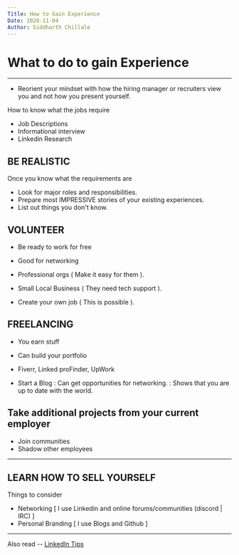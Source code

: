 ```yaml
---
Title: How to Gain Experience
Date: 2020-11-04
Author: Siddharth Chillale
---
```


# **What to do to gain Experience**
---------------------------------------------------------

* Reorient your mindset with how the hiring manager or recruiters view you and not how you present yourself.

How to know what the jobs require 

- Job Descriptions
- Informational interview
- Linkedin Research

## BE REALISTIC

Once you know what the requirements are

- Look for major roles and responsibilities.
- Prepare most IMPRESSIVE stories of your existing experiences.
- List out things you don't know. 

## VOLUNTEER 
- Be ready to work for free

- Good for networking

- Professional orgs ( Make it easy for them ).
- Small Local Business ( They need tech support ).
- Create your own job ( This is possible ).

## FREELANCING
- You earn stuff

- Can build your portfolio

- Fiverr, Linked proFinder, UpWork
- Start a Blog  : Can get opportunities for networking.
                : Shows that you are up to date with the world.

## Take additional projects from your current employer

- Join communities
- Shadow other employees

---------------------------------------------------------

## LEARN HOW TO SELL YOURSELF

Things to consider

- Networking [ I use Linkedin and online forums/communities (discord | IRC) ]
- Personal Branding [ I use Blogs and Github ]

---------------------------------------------------------

Also read -- [LinkedIn Tips](LinkedIn_tips.md)

